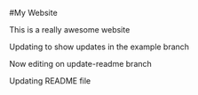 #My Website

This is a really awesome website

Updating to show updates in the example branch

Now editing on update-readme branch

Updating README file
